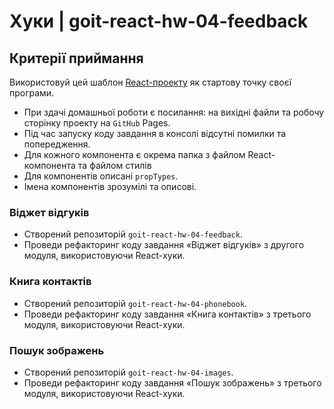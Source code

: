 # Хуки | goit-react-hw-04-feedback

## Критерії приймання

Використовуй цей шаблон
[React-проекту](https://github.com/goitacademy/react-homework-template#readme) як стартову точку
своєї програми.

- При здачі домашньої роботи є посилання: на вихідні файли та робочу сторінку проекту на `GitHub`
  Pages.
- Під час запуску коду завдання в консолі відсутні помилки та попередження.
- Для кожного компонента є окрема папка з файлом React-компонента та файлом стилів
- Для компонентів описані `propTypes`.
- Імена компонентів зрозумілі та описові.

### Віджет відгуків

- Створений репозиторій `goit-react-hw-04-feedback`.
- Проведи рефакторинг коду завдання «Віджет відгуків» з другого модуля, використовуючи React-хуки.

### Книга контактів

- Створений репозиторій `goit-react-hw-04-phonebook`.
- Проведи рефакторинг коду завдання «Книга контактів» з третього модуля, використовуючи React-хуки.

### Пошук зображень

- Створений репозиторій `goit-react-hw-04-images`.
- Проведи рефакторинг коду завдання «Пошук зображень» з третього модуля, використовуючи React-хуки.